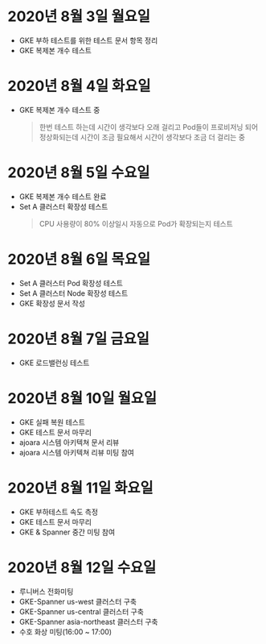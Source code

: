
# 2020년 8월 3일 월요일

- GKE 부하 테스트를 위한 테스트 문서 항목 정리
- GKE 복제본 개수 테스트

# 2020년 8월 4일 화요일

- GKE 복제본 개수 테스트 중
  > 한번 테스트 하는데 시간이 생각보다 오래 걸리고 Pod들이 프로비저닝 되어 정상화되는데 시간이 조금 필요해서 시간이 생각보다 조금 더 걸리는 중

# 2020년 8월 5일 수요일

- GKE 복제본 개수 테스트 완료
- Set A 클러스터 확장성 테스트
  > CPU 사용량이 80% 이상일시 자동으로 Pod가 확장되는지 테스트

# 2020년 8월 6일 목요일

- Set A 클러스터 Pod 확장성 테스트
- Set A 클러스터 Node 확장성 테스트
- GKE 확장성 문서 작성

# 2020년 8월 7일 금요일

- GKE 로드밸런싱 테스트

# 2020년 8월 10일 월요일

- GKE 실패 복원 테스트
- GKE 테스트 문서 마무리
- ajoara 시스템 아키텍쳐 문서 리뷰
- ajoara 시스템 아키텍쳐 리뷰 미팅 참여 

# 2020년 8월 11일 화요일 

- GKE 부하테스트 속도 측정 
- GKE 테스트 문서 마무리
- GKE & Spanner 중간 미팅 참여

# 2020년 8월 12일 수요일

- 루니버스 전화미팅
- GKE-Spanner us-west 클러스터 구축
- GKE-Spanner us-central 클러스터 구축
- GKE-Spanner asia-northeast 클러스터 구축
- 수호 화상 미팅(16:00 ~ 17:00)
